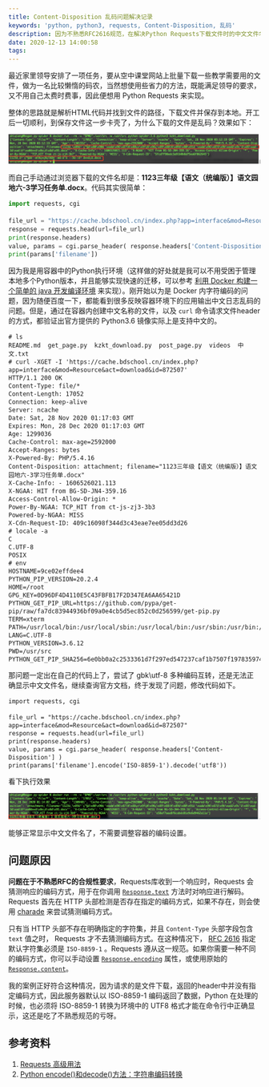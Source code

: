 ```yaml
---
title: Content-Disposition 乱码问题解决记录
keywords: 'python, python3, requests, Content-Disposition, 乱码'
description: 因为不熟悉RFC2616规范，在解决Python Requests下载文件时的中文文件名问题遇到了一些波折。
date: 2020-12-13 14:00:58
tags:
---
```



最近家里领导安排了一项任务，要从空中课堂网站上批量下载一些教学需要用的文件，做为一名比较懒惰的码农，当然想使用些省力的方法，既能满足领导的要求，又不用自己太费时费事，因此便想用 Python Requests 来实现。

整体的思路就是解析HTML代码并找到文件的路径，下载文件并保存到本地。开工后一切顺利，到保存文件这一步卡壳了，为什么下载的文件是乱码？效果如下：

![image-20201213124624809](20201213-content-disposition-encoding/image-20201213124624809.png)

而自己手动通过浏览器下载的文件名却是：**1123三年级【语文（统编版）】语文园地六-3学习任务单.docx**。代码其实很简单：

```python
import requests, cgi

file_url = "https://cache.bdschool.cn/index.php?app=interface&mod=Resource&act=download&id=872507"
response = requests.head(url=file_url)
print(response.headers)
value, params = cgi.parse_header( response.headers['Content-Disposition'] )
print(params['filename'])
```

因为我是用容器中的Python执行环境（这样做的好处就是我可以不用受困于管理本地多个Python版本，并且能够实现快速的迁移，可以参考 [利用 Docker 构建一个简单的 java 开发编译环境](http://edulinks.cn/2020/11/12/20201111-build-java-devlopment-env-with-docker/) 来实现）。刚开始以为是 Docker 内字符编码的问题，因为随便百度一下，都能看到很多反映容器环境下的应用输出中文日志乱码的问题。但是，通过在容器内创建中文名称的文件，以及 `curl` 命令请求文件header的方式，都验证出官方提供的 Python3.6 镜像实际上是支持中文的。

```shell
# ls
README.md  get_page.py	kzkt_download.py  post_page.py	videos	中文.txt
# curl -XGET -I 'https://cache.bdschool.cn/index.php?app=interface&mod=Resource&act=download&id=872507'
HTTP/1.1 200 OK
Content-Type: file/*
Content-Length: 17052
Connection: keep-alive
Server: ncache
Date: Sat, 28 Nov 2020 01:17:03 GMT
Expires: Mon, 28 Dec 2020 01:17:03 GMT
Age: 1299036
Cache-Control: max-age=2592000
Accept-Ranges: bytes
X-Powered-By: PHP/5.4.16
Content-Disposition: attachment; filename="1123三年级【语文（统编版）】语文园地六-3学习任务单.docx"
X-Cache-Info: - 1606526021.113
X-NGAA: HIT from BG-SD-JN4-359.16
Access-Control-Allow-Origin: *
Power-By-NGAA: TCP_HIT from ct-js-zj3-3b3
Powered-by-NGAA: MISS
X-Cdn-Request-ID: 409c16098f344d3c43eae7ee05dd3d26
# locale -a
C
C.UTF-8
POSIX
# env
HOSTNAME=9ce02effdee4
PYTHON_PIP_VERSION=20.2.4
HOME=/root
GPG_KEY=0D96DF4D4110E5C43FBFB17F2D347EA6AA65421D
PYTHON_GET_PIP_URL=https://github.com/pypa/get-pip/raw/fa7dc83944936bf09a0e4cb5d5ec852c0d256599/get-pip.py
TERM=xterm
PATH=/usr/local/bin:/usr/local/sbin:/usr/local/bin:/usr/sbin:/usr/bin:/sbin:/bin
LANG=C.UTF-8
PYTHON_VERSION=3.6.12
PWD=/usr/src
PYTHON_GET_PIP_SHA256=6e0bb0a2c2533361d7f297ed547237caf1b7507f197835974c0dd7eba998c53c
```

那问题一定出在自己的代码上了，尝试了 gbk\utf-8 多种编码互转，还是无法正确显示中文文件名，继续查询官方文档，终于发现了问题，修改代码如下。

```python3
import requests, cgi

file_url = "https://cache.bdschool.cn/index.php?app=interface&mod=Resource&act=download&id=872507"
response = requests.head(url=file_url)
print(response.headers)
value, params = cgi.parse_header( response.headers['Content-Disposition'] )
print(params['filename'].encode('ISO-8859-1').decode('utf8'))
```

看下执行效果

![image-20201213125750606](20201213-content-disposition-encoding/image-20201213125750606.png)

能够正常显示中文文件名了，不需要调整容器的编码设置。

## 问题原因

**问题在于不熟悉RFC的合规性要求**，Requests库收到一个响应时，Requests 会猜测响应的编码方式，用于在你调用 [`Response.text`](https://requests.readthedocs.io/zh_CN/latest/api.html#requests.Response.text) 方法时对响应进行解码。Requests 首先在 HTTP 头部检测是否存在指定的编码方式，如果不存在，则会使用 [charade](http://pypi.python.org/pypi/charade) 来尝试猜测编码方式。

只有当 HTTP 头部不存在明确指定的字符集，并且 `Content-Type` 头部字段包含 `text` 值之时， Requests 才不去猜测编码方式。在这种情况下， [RFC 2616](http://www.w3.org/Protocols/rfc2616/rfc2616-sec3.html#sec3.7.1) 指定默认字符集必须是 `ISO-8859-1` 。Requests 遵从这一规范。如果你需要一种不同的编码方式，你可以手动设置 [`Response.encoding`](https://requests.readthedocs.io/zh_CN/latest/api.html#requests.Response.encoding) 属性，或使用原始的[`Response.content`](https://requests.readthedocs.io/zh_CN/latest/api.html#requests.Response.content)。

我的案例正好符合这种情况，因为请求的是文件下载，返回的header中并没有指定编码方式，因此服务器默认以 ISO-8859-1 编码返回了数据，Python 在处理的时候，也必须将 ISO-8859-1 转换为环境中的 UTF8 格式才能在命令行中正确显示，这还是吃了不熟悉规范的亏呀。

## 参考资料

1. [Requests 高级用法](https://requests.readthedocs.io/zh_CN/latest/user/advanced.html?highlight=encoding#id16)
2. [Python encode()和decode()方法：字符串编码转换](http://c.biancheng.net/view/4305.html)

